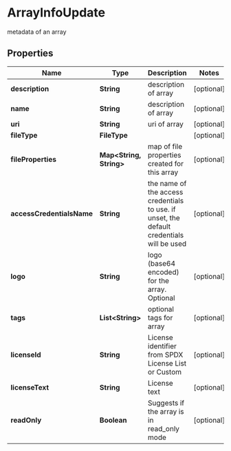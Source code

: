 

# ArrayInfoUpdate

metadata of an array

## Properties

| Name | Type | Description | Notes |
|------------ | ------------- | ------------- | -------------|
|**description** | **String** | description of array |  [optional] |
|**name** | **String** | description of array |  [optional] |
|**uri** | **String** | uri of array |  [optional] |
|**fileType** | **FileType** |  |  [optional] |
|**fileProperties** | **Map&lt;String, String&gt;** | map of file properties created for this array |  [optional] |
|**accessCredentialsName** | **String** | the name of the access credentials to use. if unset, the default credentials will be used |  [optional] |
|**logo** | **String** | logo (base64 encoded) for the array. Optional |  [optional] |
|**tags** | **List&lt;String&gt;** | optional tags for array |  [optional] |
|**licenseId** | **String** | License identifier from SPDX License List or Custom |  [optional] |
|**licenseText** | **String** | License text |  [optional] |
|**readOnly** | **Boolean** | Suggests if the array is in read_only mode |  [optional] |



